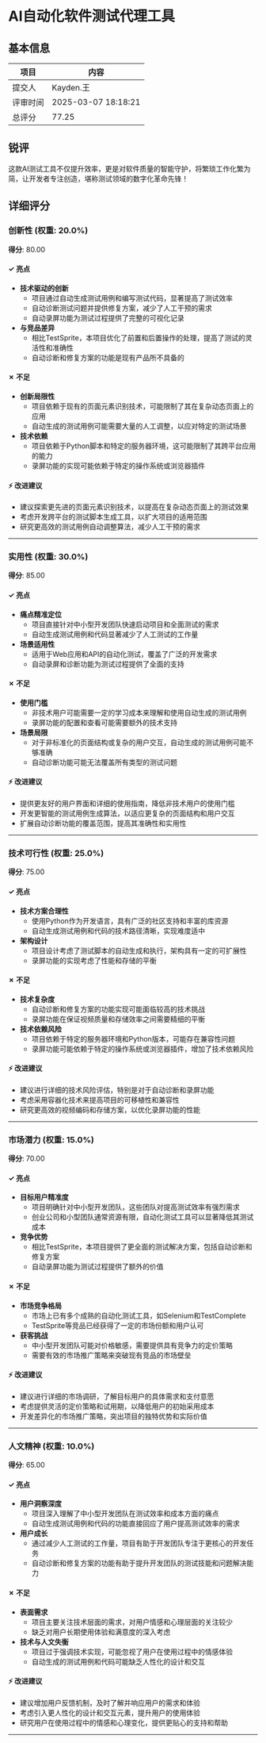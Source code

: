 # AI自动化软件测试代理工具

## 基本信息

| 项目 | 内容 |
|------|------|
| 提交人 | Kayden.王 |
| 评审时间 | 2025-03-07 18:18:21 |
| 总评分 | 77.25 |

## 锐评

这款AI测试工具不仅提升效率，更是对软件质量的智能守护，将繁琐工作化繁为简，让开发者专注创造，堪称测试领域的数字化革命先锋！

## 详细评分

### 创新性 (权重: 20.0%)

**得分**: 80.00

#### ✓ 亮点

* **技术驱动的创新**
  * 项目通过自动生成测试用例和编写测试代码，显著提高了测试效率
  * 自动诊断测试问题并提供修复方案，减少了人工干预的需求
  * 自动录屏功能为测试过程提供了完整的可视化记录
* **与竞品差异**
  * 相比TestSprite，本项目优化了前置和后置操作的处理，提高了测试的灵活性和准确性
  * 自动诊断和修复方案的功能是现有产品所不具备的

#### ✗ 不足

* **创新局限性**
  * 项目依赖于现有的页面元素识别技术，可能限制了其在复杂动态页面上的应用
  * 自动生成的测试用例可能需要大量的人工调整，以应对特定的测试场景
* **技术依赖**
  * 项目依赖于Python脚本和特定的服务器环境，这可能限制了其跨平台应用的能力
  * 录屏功能的实现可能依赖于特定的操作系统或浏览器插件

#### ⚡ 改进建议

* 建议探索更先进的页面元素识别技术，以提高在复杂动态页面上的测试效果
* 考虑开发跨平台的测试脚本生成工具，以扩大项目的适用范围
* 研究更高效的测试用例自动调整算法，减少人工干预的需求

---

### 实用性 (权重: 30.0%)

**得分**: 85.00

#### ✓ 亮点

* **痛点精准定位**
  * 项目直接针对中小型开发团队快速启动项目和全面测试的需求
  * 自动生成测试用例和代码显著减少了人工测试的工作量
* **场景适用性**
  * 适用于Web应用和API的自动化测试，覆盖了广泛的开发需求
  * 自动录屏和诊断功能为测试过程提供了全面的支持

#### ✗ 不足

* **使用门槛**
  * 非技术用户可能需要一定的学习成本来理解和使用自动生成的测试用例
  * 录屏功能的配置和查看可能需要额外的技术支持
* **场景局限**
  * 对于非标准化的页面结构或复杂的用户交互，自动生成的测试用例可能不够准确
  * 自动诊断功能可能无法覆盖所有类型的测试问题

#### ⚡ 改进建议

* 提供更友好的用户界面和详细的使用指南，降低非技术用户的使用门槛
* 开发更智能的测试用例生成算法，以适应更复杂的页面结构和用户交互
* 扩展自动诊断功能的覆盖范围，提高其准确性和实用性

---

### 技术可行性 (权重: 25.0%)

**得分**: 75.00

#### ✓ 亮点

* **技术方案合理性**
  * 使用Python作为开发语言，具有广泛的社区支持和丰富的库资源
  * 自动生成测试用例和代码的技术路径清晰，实现难度适中
* **架构设计**
  * 项目设计考虑了测试脚本的自动生成和执行，架构具有一定的可扩展性
  * 录屏功能的实现考虑了性能和存储的平衡

#### ✗ 不足

* **技术复杂度**
  * 自动诊断和修复方案的功能实现可能面临较高的技术挑战
  * 录屏功能在保证视频质量和存储效率之间需要精细的平衡
* **技术依赖风险**
  * 项目依赖于特定的服务器环境和Python版本，可能存在兼容性问题
  * 录屏功能可能依赖于特定的操作系统或浏览器插件，增加了技术依赖风险

#### ⚡ 改进建议

* 建议进行详细的技术风险评估，特别是对于自动诊断和录屏功能
* 考虑采用容器化技术来提高项目的可移植性和兼容性
* 研究更高效的视频编码和存储方案，以优化录屏功能的性能

---

### 市场潜力 (权重: 15.0%)

**得分**: 70.00

#### ✓ 亮点

* **目标用户精准度**
  * 项目明确针对中小型开发团队，这些团队对提高测试效率有强烈需求
  * 创业公司和小型团队通常资源有限，自动化测试工具可以显著降低其测试成本
* **竞争优势**
  * 相比TestSprite，本项目提供了更全面的测试解决方案，包括自动诊断和修复方案
  * 自动录屏功能为测试过程提供了额外的价值

#### ✗ 不足

* **市场竞争格局**
  * 市场上已有多个成熟的自动化测试工具，如Selenium和TestComplete
  * TestSprite等竞品已经获得了一定的市场份额和用户认可
* **获客挑战**
  * 中小型开发团队可能对价格敏感，需要提供具有竞争力的定价策略
  * 需要有效的市场推广策略来突破现有竞品的市场壁垒

#### ⚡ 改进建议

* 建议进行详细的市场调研，了解目标用户的具体需求和支付意愿
* 考虑提供灵活的定价策略和试用期，以降低用户的初始采用成本
* 开发差异化的市场推广策略，突出项目的独特优势和实际价值

---

### 人文精神 (权重: 10.0%)

**得分**: 65.00

#### ✓ 亮点

* **用户洞察深度**
  * 项目深入理解了中小型开发团队在测试效率和成本方面的痛点
  * 自动生成测试用例和代码的功能直接回应了用户提高测试效率的需求
* **用户成长**
  * 通过减少人工测试的工作量，项目有助于开发团队专注于更核心的开发任务
  * 自动诊断和修复方案的功能有助于提升开发团队的测试技能和问题解决能力

#### ✗ 不足

* **表面需求**
  * 项目主要关注技术层面的需求，对用户情感和心理层面的关注较少
  * 缺乏对用户长期使用体验和满意度的深入考虑
* **技术与人文失衡**
  * 项目过于强调技术实现，可能忽视了用户在使用过程中的情感体验
  * 自动生成的测试用例和代码可能缺乏人性化的设计和交互

#### ⚡ 改进建议

* 建议增加用户反馈机制，及时了解并响应用户的需求和体验
* 考虑引入更人性化的设计和交互元素，提升用户的使用体验
* 研究用户在使用过程中的情感和心理变化，提供更贴心的支持和帮助

---

